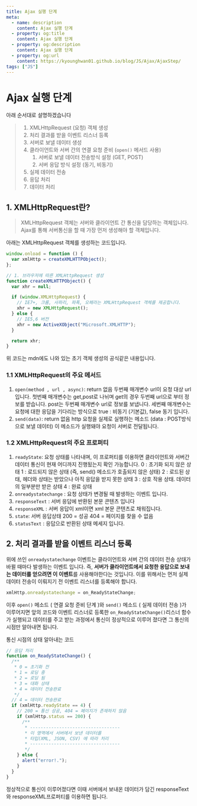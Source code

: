 ```yaml
---
title: Ajax 실행 단계
meta:
  - name: description
    content: Ajax 실행 단계
  - property: og:title
    content: Ajax 실행 단계
  - property: og:description
    content: Ajax 실행 단계
  - property: og:url
    content: https://kyounghwan01.github.io/blog/JS/Ajax/AjaxStep/
tags: ["JS"]
---
```


# Ajax 실행 단계

아래 순서대로 설명하겠습니다

> 1. XMLHttpRequest (요청) 객체 생성
> 2. 처리 결과를 받을 이벤트 리스너 등록
> 3. 서버로 보낼 데이터 생성
> 4. 클라이언트와 서버 간의 연결 요청 준비 (`open()` 메서드 사용)
>    1. 서버로 보낼 데이터 전송방식 설정 (GET, POST)
>    2. 서버 응답 방식 설정 (동기, 비동기)
> 5. 실제 데이터 전송
> 6. 응답 처리
> 7. 데이터 처리

## 1. XMLHttpRequest란?

> XMLHttpRequest 객체는 서버와 클라이언트 간 통신을 담당하는 객체입니다.
> Ajax를 통해 서버통신을 할 때 가장 먼저 생성해야 할 객체입니다.

아래는 XMLHttpRequest 객체를 생성하는 코드입니다.

```js
window.onload = function () {
  var xmlHttp = createXMLHTTPObject();
};

// 1. 브라우저에 따른 XMLHttpRequest 생성
function createXMLHTTPObject() {
  var xhr = null;

  if (window.XMLHttpRequest) {
    // IE7+, 크롬, 사파리, 파폭, 오페라는 XMLHttpRequest 객체를 제공합니다.
    xhr = new XMLHttpRequest();
  } else {
    // IE5,6 버전
    xhr = new ActiveXObject("Microsoft.XMLHTTP");
  }

  return xhr;
}
```

위 코드는 mdn에도 나와 있는 초기 객체 생성의 공식같은 내용입니다.

### 1.1 XMLHttpRequest의 주요 메서드

1. `open(method , url , async)`: return 없음
   두번째 매개변수 url이 요청 대상 url 입니다.
   첫번째 매개변수는 get,post로 나뉘며 get의 경우 두번째 url으로 부터 정보를 받습니다. post는 두번째 매개변수 url로 정보를 보냅니다.
   세번째 매개변수는 요청에 대한 응답을 기다리는 방식으로 true : 비동기 (기본값), false 동기 입니다.
2. `send(data)`: return 없음
   http 요청을 실제로 실행하는 메소드 (data : POST방식으로 보낼 데이터)
   이 메소드가 실행돼야 요청이 서버로 전달됩니다.

### 1.2 XMLHttpRequest의 주요 프로퍼티

1. `readyState`:
   요청 상태를 나타내며, 이 프로퍼티를 이용하면 클라이언트와 서버간 데이터 통신이 현재 어디까지 진행됬는지 확인 가능합니다.
   0 : 초기화 되지 않은 상태
   1 : 로드되지 않은 상태 (즉, send() 메소드가 호출되지 않은 상태)
   2 : 로드된 상태, 헤더와 상태는 받았으나 아직 응답을 받지 못한 상태
   3 : 상호 작용 상태. 데이터의 일부분만 받은 상태
   4 : 완료 상태
2. `onreadystatechange` :
   요청 상태가 변경될 때 발생하는 이벤트 입니다.
3. `responseText` :
   서버 응답에 반환된 본문 콘텐츠 입니다
4. `responseXML` :
   서버 응답이 xml이면 xml 본문 콘텐츠로 채워집니다.
5. `state`:
   서버 응답상태
   200 = 성공
   404 = 페이지를 찾을 수 없음
6. `statusText` :
   응답으로 반환된 상태 메세지 입니다.

## 2. 처리 결과를 받을 이벤트 리스너 등록

위에 쓰인 `onreadystatechange` 이벤트는 클라이언트와 서버 간의 데이터 전송 상태가 바뀔 때마다 발생하는 이벤트 입니다.
즉, **서버가 클라이언트에서 요청한 응답으로 보내는 데이터를 얻으려면 이 이벤트**를 사용해야한다는 것입니다. 이를 위해서는 먼저 실제 데이터 전송이 이뤄지기 전 이벤트 리스너를 등록해야 합니다.

```js
xmlHttp.onreadystatechange = on_ReadyStateChange;
```

이후 `open()` 메소드 ( 연결 요청 준비 단계 )와 `send()` 메소드 ( 실제 데이터 전송 )가 이루어지면 앞의 코드와 이벤트 리스너로 등록한 `on_ReadyStateChange()`리스너 함수가 실행되고 데이터를 주고 받는 과정에서 통신이 정상적으로 이루어 졌다면 그 통신의 시점만 알아내면 됩니다.

통신 시점의 상태 알아내는 코드

```js
// 응답 처리
function on_ReadyStateChange() {
  /**
   * 0 = 초기화 전
   * 1 = 로딩 중
   * 2 = 로딩 됨
   * 3 = 대화 상태
   * 4 = 데이터 전송완료
   */
  // 4 = 데이터 전송완료
  if (xmlHttp.readyState == 4) {
    // 200 = 통신 성공, 404 = 페이지가 존재하지 않음
    if (xmlHttp.status == 200) {
      /**
       * ----------------------------------
       * 이 영역에서 서버에서 보낸 데이터를
       * 타입(XML, JSON, CSV) 에 따라 처리
       * ----------------------------------
       */
    } else {
      alert("error!.");
    }
  }
}
```

정상적으로 통신이 이루어졌다면 이때 서버에서 보내온 데이터가 담긴 responseText와 responseXML프로퍼티를 이용하면 됩니다.

<Disqus />
